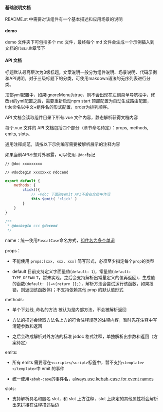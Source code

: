 
#### 基础说明文档

README.st 中需要对该组件有一个基本描述和应用场景的说明

#### demo

demo 文件夹下可包括多个 md 文件，最终每个 md 文件会生成一个示例插入到文档的`代码示例`章节下

#### API 文档
标题默认最高层次为3级标题，文案说明一般分为组件说明、场景说明、代码示例和API说明。对于三级标题下的分类，可使用makdown语法的无序列表进行分类。

顶部yml配置中，如果ignoreMenu为true，则不会出现在左侧菜单导航栏中，修改st的yml配置之后，需要重新启动npm start
顶部配置为自动生成路由配置，title命名以中文+组件名的形式配置，order为排列顺序。


API 文档会读取组件目录下所有.vue 文件内容，静态解析获得文档内容

每个.vue 文件的 API 文档包括四个部分（章节命名待定）：props, methods, emits, slots。

通用注释规范，请按以下示例编写需要被解析展示的注释内容

如果当前API不想对外暴露，可以使用`-@doc`标记

`// @doc xxxxxxxxx`

`// @docbegin xxxxxxxx @docend`

```javascript
export default {
    methods: {
        click(){
            // -@doc 下面的$emit API不会在文档中体现
            this.$emit( 'click' )
        }
    }
}
```

```js
/**
 * @docbegin ccc @docend
 */
```

name：统一使用`PascalCase`命名方式，[组件名为多个单词](https://vuejs.org/v2/style-guide/index.html#Multi-word-component-names-essential)

props：

-   不能使用 `props:[xxx, xxx, xxx]` 简写形式，必须至少指定每个`prop`的类型

-   default 目前支持定义字面量值(`default: 1`)，常量值(`default: TYPE_DEFAULT`，暂未实现，之后会支持解析出常量定义的值再返回)，生成值的函数(`default: ()=>{return [];}`，解析方法会尝试运行该函数，如果报错，则返回该函数体)；不支持依赖其他 prop 的默认值形式

methods:

-   单个下划线`_`命名的方法 被认为是内部方法，不会被解析返回

-   方法的描述会读取方法名上方的符合注释规范的注释内容，暂时先在注释中写清楚参数和返回

-   之后会改成解析对外方法的标准 jsdoc 格式注释，单独解析出参数和返回（方案待定）

emits:

-   所有 emits 需要写在`<script></script>`标签中，暂不支持`<template></template>`中 emit 的事件

-   统一使用`kebab-case`的事件名，[always use kebab-case for event names](https://vuejs.org/v2/guide/components-custom-events.html#Event-Names)

slots:

-   支持解析具名和匿名 slot，和 slot 上方注释，slot 上绑定的其他属性将会解析出来拼接在注释描述后边